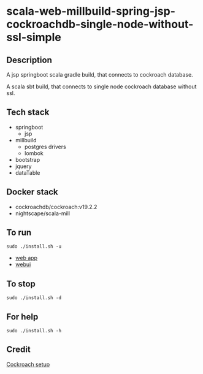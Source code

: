 # scala-web-millbuild-spring-jsp-cockroachdb-single-node-without-ssl-simple

## Description
A jsp springboot scala gradle build,
that connects to cockroach database.

A scala sbt build, that connects to single node
cockroach database without ssl.

## Tech stack
- springboot
  - jsp
- millbuild
  - postgres drivers
  - lombok
- bootstrap
- jquery
- dataTable

## Docker stack
- cockroachdb/cockroach:v19.2.2
- nightscape/scala-mill

## To run
`sudo ./install.sh -u`
- [web app](http://localhost)
- [webui](http://localhost:8080)

## To stop
`sudo ./install.sh -d`

## For help
`sudo ./install.sh -h`

## Credit
[Cockroach setup](https://github.com/s0rg/cockroach-compose)
